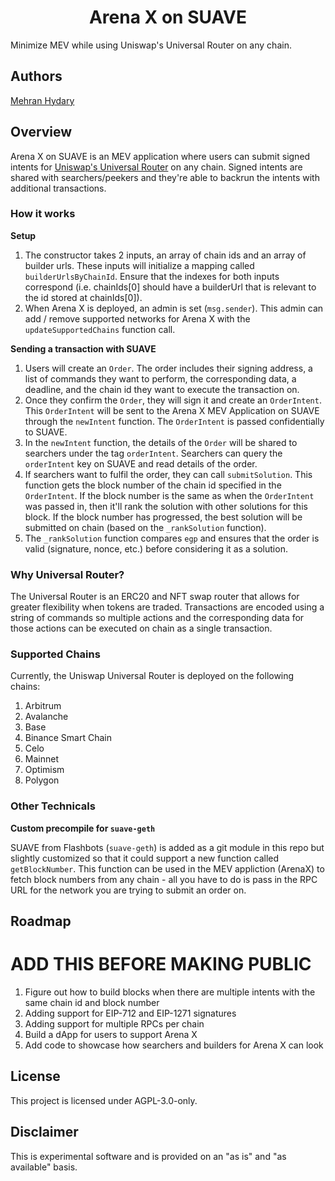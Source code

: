 # <h1 align="center"> Arena X on SUAVE </h1>

Minimize MEV while using Uniswap's Universal Router on any chain.

## <h2 align="">Authors</h2>

[Mehran Hydary](https://x.com/mehranhydary)

## <h2 align="">Overview</h2>

Arena X on SUAVE is an MEV application where users can submit signed intents for [Uniswap's Universal Router](https://github.com/Uniswap/universal-router) on any chain. Signed intents are shared with searchers/peekers and they're able to backrun the intents with additional transactions.

### <h3 align="">How it works</h3>

<b>Setup</b>

1. The constructor takes 2 inputs, an array of chain ids and an array of builder urls. These inputs will initialize a mapping called `builderUrlsByChainId`. Ensure that the indexes for both inputs correspond (i.e. chainIds[0] should have a builderUrl that is relevant to the id stored at chainIds[0]).
2. When Arena X is deployed, an admin is set (`msg.sender`). This admin can add / remove supported networks for Arena X with the `updateSupportedChains` function call.

<b>Sending a transaction with SUAVE</b>

1. Users will create an `Order`. The order includes their signing address, a list of commands they want to perform, the corresponding data, a deadline, and the chain id they want to execute the transaction on.
2. Once they confirm the `Order`, they will sign it and create an `OrderIntent`. This `OrderIntent` will be sent to the Arena X MEV Application on SUAVE through the `newIntent` function. The `OrderIntent` is passed confidentially to SUAVE.
3. In the `newIntent` function, the details of the `Order` will be shared to searchers under the tag `orderIntent`. Searchers can query the `orderIntent` key on SUAVE and read details of the order.
4. If searchers want to fulfil the order, they can call `submitSolution`. This function gets the block number of the chain id specified in the `OrderIntent`. If the block number is the same as when the `OrderIntent` was passed in, then it'll rank the solution with other solutions for this block. If the block number has progressed, the best solution will be submitted on chain (based on the `_rankSolution` function).
5. The `_rankSolution` function compares `egp` and ensures that the order is valid (signature, nonce, etc.) before considering it as a solution.

### <h3 align="">Why Universal Router?</h3>

The Universal Router is an ERC20 and NFT swap router that allows for greater flexibility when tokens are traded. Transactions are encoded using a string of commands so multiple actions and the corresponding data for those actions can be executed on chain as a single transaction.

### <h3 align="">Supported Chains</h3>

Currently, the Uniswap Universal Router is deployed on the following chains:

1. Arbitrum
2. Avalanche
3. Base
4. Binance Smart Chain
5. Celo
6. Mainnet
7. Optimism
8. Polygon

### <h3 align="">Other Technicals</h3>

<b>Custom precompile for `suave-geth`</b>

SUAVE from Flashbots (`suave-geth`) is added as a git module in this repo but slightly customized so that it could support a new function called `getBlockNumber`. This function can be used in the MEV appliction (ArenaX) to fetch block numbers from any chain - all you have to do is pass in the RPC URL for the network you are trying to submit an order on.

## <h2 align="">Roadmap</h2>

# ADD THIS BEFORE MAKING PUBLIC

1. Figure out how to build blocks when there are multiple intents with the same chain id and block number
2. Adding support for EIP-712 and EIP-1271 signatures
3. Adding support for multiple RPCs per chain
4. Build a dApp for users to support Arena X
5. Add code to showcase how searchers and builders for Arena X can look

## <h2 align="">License</h2>

This project is licensed under AGPL-3.0-only.

## <h2 align="">Disclaimer</h2>

This is experimental software and is provided on an "as is" and "as available" basis.

